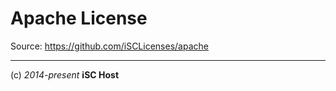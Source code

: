 Apache License
====

Source: https://github.com/iSCLicenses/apache

----
(c) *2014-present* **iSC Host**
